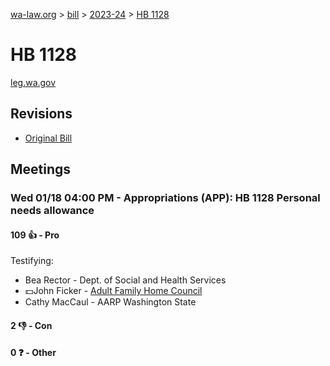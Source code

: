 [wa-law.org](/) > [bill](/bill/) > [2023-24](/bill/2023-24/) > [HB 1128](/bill/2023-24/hb/1128/)

# HB 1128
[leg.wa.gov](https://app.leg.wa.gov/billsummary?BillNumber=1128&Year=2023&Initiative=false)

## Revisions
* [Original Bill](1/)

## Meetings
### Wed 01/18 04:00 PM - Appropriations (APP): HB 1128 Personal needs allowance
#### 109 👍 - Pro
Testifying:
* Bea Rector - Dept. of Social and Health Services
* 💵John Ficker - [Adult Family Home Council](/org/adult_family_home_council/)
* Cathy MacCaul - AARP Washington State

#### 2 👎 - Con

#### 0 ❓ - Other
